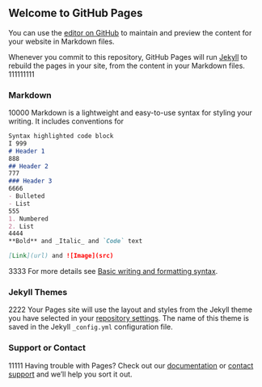 ## Welcome to GitHub Pages

You can use the [editor on GitHub](https://github.com/yuanyixiong/yuanyixiong.github.io/edit/main/README.md) to maintain and preview the content for your website in Markdown files.

Whenever you commit to this repository, GitHub Pages will run [Jekyll](https://jekyllrb.com/) to rebuild the pages in your site, from the content in your Markdown files.
111111111
### Markdown
10000
Markdown is a lightweight and easy-to-use syntax for styling your writing. It includes conventions for

```markdown
Syntax highlighted code block
I 999
# Header 1
888
## Header 2
777
### Header 3
6666
- Bulleted
- List
555
1. Numbered
2. List
4444
**Bold** and _Italic_ and `Code` text

[Link](url) and ![Image](src)
```
3333
For more details see [Basic writing and formatting syntax](https://docs.github.com/en/github/writing-on-github/getting-started-with-writing-and-formatting-on-github/basic-writing-and-formatting-syntax).

### Jekyll Themes
2222
Your Pages site will use the layout and styles from the Jekyll theme you have selected in your [repository settings](https://github.com/yuanyixiong/yuanyixiong.github.io/settings/pages). The name of this theme is saved in the Jekyll `_config.yml` configuration file.

### Support or Contact
11111
Having trouble with Pages? Check out our [documentation](https://docs.github.com/categories/github-pages-basics/) or [contact support](https://support.github.com/contact) and we’ll help you sort it out.
